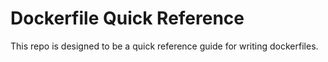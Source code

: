 # Dockerfile Quick Reference
This repo is designed to be a quick reference guide for writing dockerfiles. 